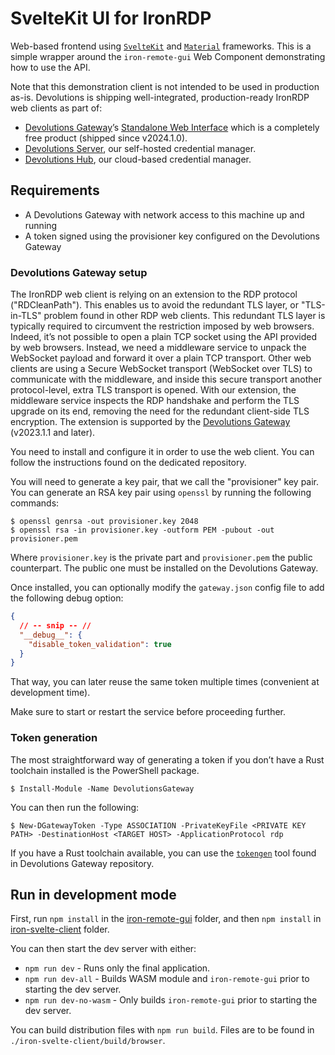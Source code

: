 # SvelteKit UI for IronRDP

Web-based frontend using [`SvelteKit`](https://kit.svelte.dev/) and [`Material`](https://material.io) frameworks.
This is a simple wrapper around the `iron-remote-gui` Web Component demonstrating how to use the API.

Note that this demonstration client is not intended to be used in production as-is.
Devolutions is shipping well-integrated, production-ready IronRDP web clients as part of:

- [Devolutions Gateway](https://github.com/Devolutions/devolutions-gateway/)’s [Standalone Web Interface](https://github.com/Devolutions/devolutions-gateway/tree/master/webapp) which is a completely free product (shipped since v2024.1.0).
- [Devolutions Server](https://devolutions.net/server/), our self-hosted credential manager.
- [Devolutions Hub](https://devolutions.net/server/), our cloud-based credential manager.

## Requirements

- A Devolutions Gateway with network access to this machine up and running
- A token signed using the provisioner key configured on the Devolutions Gateway

### Devolutions Gateway setup

The IronRDP web client is relying on an extension to the RDP protocol ("RDCleanPath").
This enables us to avoid the redundant TLS layer, or "TLS-in-TLS" problem found in other RDP web clients.
This redundant TLS layer is typically required to circumvent the restriction imposed by web browsers.
Indeed, it’s not possible to open a plain TCP socket using the API provided by web browsers.
Instead, we need a middleware service to unpack the WebSocket payload and forward it over a plain TCP transport.
Other web clients are using a Secure WebSocket transport (WebSocket over TLS) to communicate with the middleware,
and inside this secure transport another protocol-level, extra TLS transport is opened.
With our extension, the middleware service inspects the RDP handshake and perform the TLS upgrade on its end, removing the need for the redundant client-side TLS encryption.
The extension is supported by the [Devolutions Gateway](https://github.com/Devolutions/devolutions-gateway/) (v2023.1.1 and later).

You need to install and configure it in order to use the web client.
You can follow the instructions found on the dedicated repository.

You will need to generate a key pair, that we call the "provisioner" key pair.
You can generate an RSA key pair using `openssl` by running the following commands:

```shell
$ openssl genrsa -out provisioner.key 2048
$ openssl rsa -in provisioner.key -outform PEM -pubout -out provisioner.pem
```

Where `provisioner.key` is the private part and `provisioner.pem` the public counterpart.
The public one must be installed on the Devolutions Gateway.

Once installed, you can optionally modify the `gateway.json` config file to add the following debug option:

```json
{
  // -- snip -- //
  "__debug__": {
    "disable_token_validation": true
  }
}
```

That way, you can later reuse the same token multiple times (convenient at development time).

Make sure to start or restart the service before proceeding further.

### Token generation

The most straightforward way of generating a token if you don’t have a Rust toolchain installed is
the PowerShell package.

```pwsh
$ Install-Module -Name DevolutionsGateway
```

You can then run the following:

```pwsh
$ New-DGatewayToken -Type ASSOCIATION -PrivateKeyFile <PRIVATE KEY PATH> -DestinationHost <TARGET HOST> -ApplicationProtocol rdp
```

If you have a Rust toolchain available, you can use the [`tokengen`][tokengen] tool found in Devolutions Gateway repository.

[tokengen]: https://github.com/Devolutions/devolutions-gateway/tree/master/tools/tokengen

## Run in development mode

First, run `npm install` in the [iron-remote-gui](../iron-remote-gui/) folder, and then `npm install` in [iron-svelte-client](./) folder.

You can then start the dev server with either:

- `npm run dev` - Runs only the final application.
- `npm run dev-all` - Builds WASM module and `iron-remote-gui` prior to starting the dev server.
- `npm run dev-no-wasm` - Only builds `iron-remote-gui` prior to starting the dev server.

You can build distribution files with `npm run build`.
Files are to be found in `./iron-svelte-client/build/browser`.
